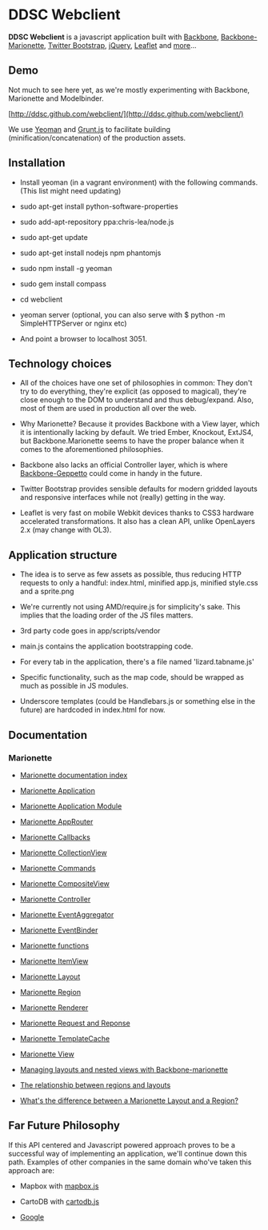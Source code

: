 # DDSC Webclient

**DDSC Webclient** is a javascript application built with [Backbone](http://backbonejs.org/), [Backbone-Marionette](http://marionettejs.com/), [Twitter Bootstrap](http://twitter.github.com/bootstrap/), [jQuery](http://jquery.com/), [Leaflet](http://leafletjs.com/) and [more](https://github.com/ddsc/webclient/tree/master/app/scripts/vendor)...

## Demo

Not much to see here yet, as we're mostly experimenting with Backbone, Marionette and Modelbinder.

[http://ddsc.github.com/webclient/](http://ddsc.github.com/webclient/)


We use [Yeoman](http://yeoman.io/) and [Grunt.js](http://gruntjs.com/) to facilitate building (minification/concatenation) of the production assets.

## Installation

 * Install yeoman (in a vagrant environment) with the following commands. (This list might need updating)

 * sudo apt-get install python-software-properties

 * sudo add-apt-repository ppa:chris-lea/node.js

 * sudo apt-get update

 * sudo apt-get install nodejs npm phantomjs

 * sudo npm install -g yeoman

 * sudo gem install compass

 * cd webclient

 * yeoman server (optional, you can also serve with $ python -m SimpleHTTPServer or nginx etc)

 * And point a browser to localhost 3051.


## Technology choices

 * All of the choices have one set of philosophies in common: They don't try to do everything, they're explicit (as opposed to magical), they're close enough to the DOM to understand and thus debug/expand. Also, most of them are used in production all over the web.

 * Why Marionette? Because it provides Backbone with a View layer, which it is intentionally lacking by default. We tried Ember, Knockout, ExtJS4, but Backbone.Marionette seems to have the proper balance when it comes to the aforementioned philosophies.

 * Backbone also lacks an official Controller layer, which is where [Backbone-Geppetto](http://modeln.github.com/backbone.geppetto/) could come in handy in the future.

 * Twitter Bootstrap provides sensible defaults for modern gridded layouts and responsive interfaces while not (really) getting in the way.

 * Leaflet is very fast on mobile Webkit devices thanks to CSS3 hardware accelerated transformations. It also has a clean API, unlike OpenLayers 2.x (may change with OL3).


## Application structure

 * The idea is to serve as few assets as possible, thus reducing HTTP requests to only a handful: index.html, minified app.js, minified style.css and a sprite.png

 * We're currently not using AMD/require.js for simplicity's sake. This implies that the loading order of the JS files matters.

 * 3rd party code goes in app/scripts/vendor

 * main.js contains the application bootstrapping code.

 * For every tab in the application, there's a file named 'lizard.tabname.js'

 * Specific functionality, such as the map code, should be wrapped as much as possible in JS modules.

 * Underscore templates (could be Handlebars.js or something else in the future) are hardcoded in index.html for now.


## Documentation

### Marionette

 * [Marionette documentation index](https://github.com/marionettejs/backbone.marionette/tree/master/docs)

 * [Marionette Application](https://github.com/marionettejs/backbone.marionette/blob/master/docs/marionette.application.md)

 * [Marionette Application Module](https://github.com/marionettejs/backbone.marionette/blob/master/docs/marionette.application.module.md)

 * [Marionette AppRouter](https://github.com/marionettejs/backbone.marionette/blob/master/docs/marionette.approuter.md)

 * [Marionette Callbacks](https://github.com/marionettejs/backbone.marionette/blob/master/docs/marionette.callbacks.md)

 * [Marionette CollectionView](https://github.com/marionettejs/backbone.marionette/blob/master/docs/marionette.collectionview.md)

 * [Marionette Commands](https://github.com/marionettejs/backbone.marionette/blob/master/docs/marionette.commands.md)

 * [Marionette CompositeView](https://github.com/marionettejs/backbone.marionette/blob/master/docs/marionette.compositeview.md)

 * [Marionette Controller](https://github.com/marionettejs/backbone.marionette/blob/master/docs/marionette.controller.md)

 * [Marionette EventAggregator](https://github.com/marionettejs/backbone.marionette/blob/master/docs/marionette.eventaggregator.md)

 * [Marionette EventBinder](https://github.com/marionettejs/backbone.marionette/blob/master/docs/marionette.eventbinder.md)

 * [Marionette functions](https://github.com/marionettejs/backbone.marionette/blob/master/docs/marionette.functions.md)

 * [Marionette ItemView](https://github.com/marionettejs/backbone.marionette/blob/master/docs/marionette.itemview.md)

 * [Marionette Layout](https://github.com/marionettejs/backbone.marionette/blob/master/docs/marionette.layout.md)

 * [Marionette Region](https://github.com/marionettejs/backbone.marionette/blob/master/docs/marionette.region.md)

 * [Marionette Renderer](https://github.com/marionettejs/backbone.marionette/blob/master/docs/marionette.renderer.md)

 * [Marionette Request and Reponse](https://github.com/marionettejs/backbone.marionette/blob/master/docs/marionette.requestresponse.md)

 * [Marionette TemplateCache](https://github.com/marionettejs/backbone.marionette/blob/master/docs/marionette.templatecache.md)

 * [Marionette View](https://github.com/marionettejs/backbone.marionette/blob/master/docs/marionette.view.md)

 * [Managing layouts and nested views with Backbone-marionette](http://lostechies.com/derickbailey/2012/03/22/managing-layouts-and-nested-views-with-backbone-marionette/)

 * [The relationship between regions and layouts](https://github.com/marionettejs/backbone.marionette/wiki/The-relationship-between-regions-and-layouts)

 * [What's the difference between a Marionette Layout and a Region?](http://stackoverflow.com/questions/10521266/whats-the-difference-between-a-marionette-layout-and-a-region)


 ## Far Future Philosophy

 If this API centered and Javascript powered approach proves to be a successful way of implementing an application, we'll continue down this path. Examples of other companies in the same domain who've taken this approach are:


 * Mapbox with [mapbox.js](http://mapbox.com/mapbox.js/)

 * CartoDB with [cartodb.js](https://github.com/CartoDB/cartodb.js)
 
 * [Google](https://code.google.com/p/google-api-javascript-client/source/browse/samples/authSample.html)
 

